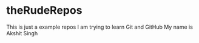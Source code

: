 # theRudeRepos
This is just a example repos I am trying to learn Git and GitHub
My name is Akshit Singh 

